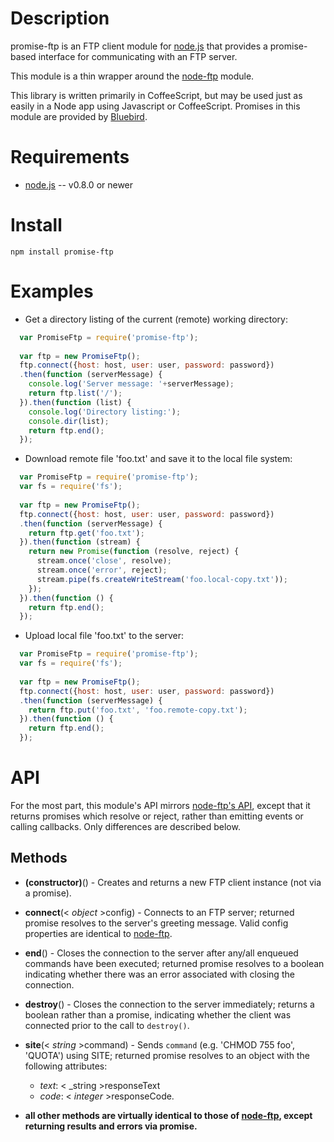 Description
===========

promise-ftp is an FTP client module for [node.js](http://nodejs.org/) that provides a promise-based interface for
communicating with an FTP server.

This module is a thin wrapper around the [node-ftp](https://github.com/mscdex/node-ftp/blob/master/README.md) module.

This library is written primarily in CoffeeScript, but may be used just as easily in a Node app using Javascript or
CoffeeScript.  Promises in this module are provided by [Bluebird](https://github.com/petkaantonov/bluebird).


Requirements
============

* [node.js](http://nodejs.org/) -- v0.8.0 or newer


Install
=======

    npm install promise-ftp


Examples
========

* Get a directory listing of the current (remote) working directory:

```javascript
  var PromiseFtp = require('promise-ftp');
  
  var ftp = new PromiseFtp();
  ftp.connect({host: host, user: user, password: password})
  .then(function (serverMessage) {
    console.log('Server message: '+serverMessage);
    return ftp.list('/');
  }).then(function (list) {
    console.log('Directory listing:');
    console.dir(list);
    return ftp.end();
  });
```

* Download remote file 'foo.txt' and save it to the local file system:

```javascript
  var PromiseFtp = require('promise-ftp');
  var fs = require('fs');
  
  var ftp = new PromiseFtp();
  ftp.connect({host: host, user: user, password: password})
  .then(function (serverMessage) {
    return ftp.get('foo.txt');
  }).then(function (stream) {
    return new Promise(function (resolve, reject) {
      stream.once('close', resolve);
      stream.once('error', reject);
      stream.pipe(fs.createWriteStream('foo.local-copy.txt'));
    });
  }).then(function () {
    return ftp.end();
  });
```

* Upload local file 'foo.txt' to the server:

```javascript
  var PromiseFtp = require('promise-ftp');
  var fs = require('fs');
  
  var ftp = new PromiseFtp();
  ftp.connect({host: host, user: user, password: password})
  .then(function (serverMessage) {
    return ftp.put('foo.txt', 'foo.remote-copy.txt');
  }).then(function () {
    return ftp.end();
  });
```


API
===

For the most part, this module's API mirrors [node-ftp's API](https://github.com/mscdex/node-ftp#api), except that it
returns promises which resolve or reject, rather than emitting events or calling callbacks.  Only differences are
described below.


Methods
-------

* **(constructor)**() - Creates and returns a new FTP client instance (not via a promise).

* **connect**(< _object_ >config) - Connects to an FTP server; returned promise resolves to the server's greeting
message. Valid config properties are identical to [node-ftp](https://github.com/mscdex/node-ftp#methods).

* **end**() - Closes the connection to the server after any/all enqueued commands have been executed; returned promise
resolves to a boolean indicating whether there was an error associated with closing the connection.

* **destroy**() - Closes the connection to the server immediately; returns a boolean rather than a promise, indicating
whether the client was connected prior to the call to `destroy()`.

* **site**(< _string_ >command) - Sends `command` (e.g. 'CHMOD 755 foo', 'QUOTA') using SITE; returned promise resolves
to an object with the following attributes:
  * _text_: < _string >responseText
  * _code_: < _integer_ >responseCode.

* **all other methods are virtually identical to those of [node-ftp](https://github.com/mscdex/node-ftp#api), except
returning results and errors via promise.**
